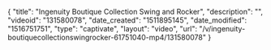 {
    "title": "Ingenuity Boutique Collection Swing and Rocker",
    "description": "",
    "videoid": "131580078",
    "date_created": "1511895145",
    "date_modified": "1516751751",
    "type": "captivate",
    "layout": "video",
    "url": "\/v\/ingenuity-boutiquecollectionswingrocker-61751040-mp4\/131580078"
}